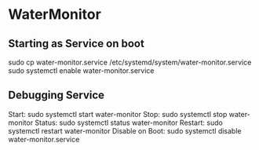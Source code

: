 # WaterMonitor

## Starting as Service on boot

sudo cp water-monitor.service /etc/systemd/system/water-monitor.service
sudo systemctl enable water-monitor.service 

## Debugging Service

Start: sudo systemctl start water-monitor
Stop: sudo systemctl stop water-monitor
Status: sudo systemctl status water-monitor
Restart: sudo systemctl restart water-monitor
Disable on Boot: sudo systemctl disable water-monitor.service
